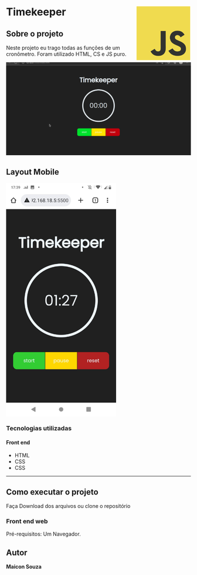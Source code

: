 <h1>
	Timekeeper
	<img 
		align="right"
		width="150"
        src="https://raw.githubusercontent.com/devicons/devicon/master/icons/javascript/javascript-original.svg" 
	/>
</h1>

<h2>Sobre o projeto</h2>

<p>
    Neste projeto eu trago todas as funções de um cronômetro. Foram utilizado HTML, CS e JS puro.
</p>

<img 
    src="https://raw.githubusercontent.com/maiconDeSouza/assets/master/timekeeper/web.gif"
/>

<h2>Layout Mobile</h2>
<img
    align="center"
    width="300"
    src="https://raw.githubusercontent.com/maiconDeSouza/assets/master/timekeeper/mobile.jpeg"
/>


<h3>Tecnologias utilizadas</h3>

<h4>Front end</h4>
<ul>
	<li>HTML</li>
	<li>CSS</li>
	<li>CSS</li>
</ul>
<hr>
<h2>Como executar o projeto</h2>
<p>
    Faça Download dos arquivos ou clone o repositório
</p>
<h3>Front end web</h3>
<p>Pré-requisitos: Um Navegador.</p>



<h2>Autor</h2>
<strong>Maicon Souza</strong>
